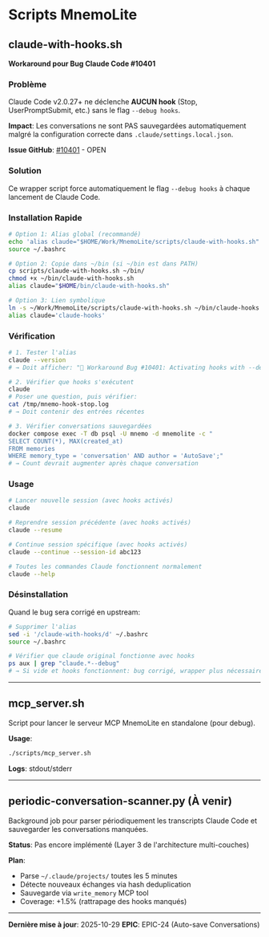 # Scripts MnemoLite

## claude-with-hooks.sh

**Workaround pour Bug Claude Code #10401**

### Problème

Claude Code v2.0.27+ ne déclenche **AUCUN hook** (Stop, UserPromptSubmit, etc.) sans le flag `--debug hooks`.

**Impact**: Les conversations ne sont PAS sauvegardées automatiquement malgré la configuration correcte dans `.claude/settings.local.json`.

**Issue GitHub**: [#10401](https://github.com/anthropics/claude-code/issues/10401) - OPEN

### Solution

Ce wrapper script force automatiquement le flag `--debug hooks` à chaque lancement de Claude Code.

### Installation Rapide

```bash
# Option 1: Alias global (recommandé)
echo 'alias claude="$HOME/Work/MnemoLite/scripts/claude-with-hooks.sh"' >> ~/.bashrc
source ~/.bashrc

# Option 2: Copie dans ~/bin (si ~/bin est dans PATH)
cp scripts/claude-with-hooks.sh ~/bin/
chmod +x ~/bin/claude-with-hooks.sh
alias claude="$HOME/bin/claude-with-hooks.sh"

# Option 3: Lien symbolique
ln -s ~/Work/MnemoLite/scripts/claude-with-hooks.sh ~/bin/claude-hooks
alias claude='claude-hooks'
```

### Vérification

```bash
# 1. Tester l'alias
claude --version
# → Doit afficher: "🔧 Workaround Bug #10401: Activating hooks with --debug"

# 2. Vérifier que hooks s'exécutent
claude
# Poser une question, puis vérifier:
cat /tmp/mnemo-hook-stop.log
# → Doit contenir des entrées récentes

# 3. Vérifier conversations sauvegardées
docker compose exec -T db psql -U mnemo -d mnemolite -c "
SELECT COUNT(*), MAX(created_at)
FROM memories
WHERE memory_type = 'conversation' AND author = 'AutoSave';"
# → Count devrait augmenter après chaque conversation
```

### Usage

```bash
# Lancer nouvelle session (avec hooks activés)
claude

# Reprendre session précédente (avec hooks activés)
claude --resume

# Continue session spécifique (avec hooks activés)
claude --continue --session-id abc123

# Toutes les commandes Claude fonctionnent normalement
claude --help
```

### Désinstallation

Quand le bug sera corrigé en upstream:

```bash
# Supprimer l'alias
sed -i '/claude-with-hooks/d' ~/.bashrc
source ~/.bashrc

# Vérifier que claude original fonctionne avec hooks
ps aux | grep "claude.*--debug"
# → Si vide et hooks fonctionnent: bug corrigé, wrapper plus nécessaire
```

---

## mcp_server.sh

Script pour lancer le serveur MCP MnemoLite en standalone (pour debug).

**Usage**:
```bash
./scripts/mcp_server.sh
```

**Logs**: stdout/stderr

---

## periodic-conversation-scanner.py (À venir)

Background job pour parser périodiquement les transcripts Claude Code et sauvegarder les conversations manquées.

**Status**: Pas encore implémenté (Layer 3 de l'architecture multi-couches)

**Plan**:
- Parse `~/.claude/projects/` toutes les 5 minutes
- Détecte nouveaux échanges via hash deduplication
- Sauvegarde via `write_memory` MCP tool
- Coverage: +1.5% (rattrapage des hooks manqués)

---

**Dernière mise à jour**: 2025-10-29
**EPIC**: EPIC-24 (Auto-save Conversations)
